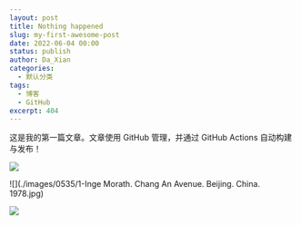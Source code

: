 ```yaml
---
layout: post
title: Nothing happened
slug: my-first-awesome-post
date: 2022-06-04 00:00
status: publish
author: Da_Xian
categories: 
  - 默认分类
tags: 
  - 博客
  - GitHub
excerpt: 404
---
```


这是我的第一篇文章。文章使用 GitHub 管理，并通过 GitHub Actions 自动构建与发布！

![](./images/Mononoke_Hime.jpg)

![](./images/0535/1-Inge Morath. Chang An Avenue. Beijing. China. 1978.jpg)

![](./images/0535/2-1979年7月14日，无名画会展览就在北海的画舫斋.jpg)

